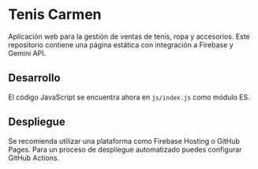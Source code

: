# Tenis Carmen

Aplicación web para la gestión de ventas de tenis, ropa y accesorios. Este repositorio contiene una página estática con integración a Firebase y Gemini API.

## Desarrollo

El código JavaScript se encuentra ahora en `js/index.js` como módulo ES. 

## Despliegue

Se recomienda utilizar una plataforma como Firebase Hosting o GitHub Pages. Para un proceso de despliegue automatizado puedes configurar GitHub Actions.
